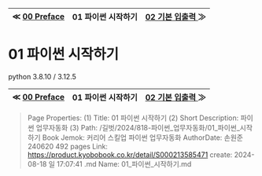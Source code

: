 
| ≪ [ 00 Preface ](/길벗/2024/818-파이썬_업무자동화/00_Preface) | 01 파이썬 시작하기 | [ 02 기본 입출력 ](/길벗/2024/818-파이썬_업무자동화/02_기본_입출력) ≫ |
|:----:|:----:|:----:|

# 01 파이썬 시작하기

python 3.8.10 / 3.12.5






| ≪ [ 00 Preface ](/길벗/2024/818-파이썬_업무자동화/00_Preface) | 01 파이썬 시작하기 | [ 02 기본 입출력 ](/길벗/2024/818-파이썬_업무자동화/02_기본_입출력) ≫ |
|:----:|:----:|:----:|

> Page Properties:
> (1) Title: 01 파이썬 시작하기
> (2) Short Description: 파이썬 업무자동화
> (3) Path: /길벗/2024/818-파이썬_업무자동화/01_파이썬_시작하기
> Book Jemok: 커리어 스킬업 파이썬 업무자동화
> AuthorDate: 손원준 240620 492 pages
> Link: https://product.kyobobook.co.kr/detail/S000213585471
> create: 2024-08-18 일 17:07:41
> .md Name: 01_파이썬_시작하기.md

